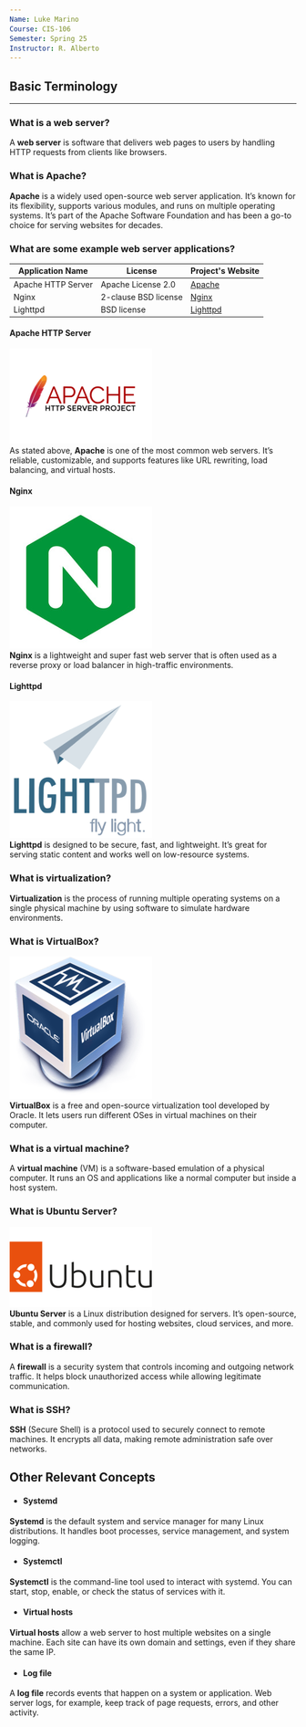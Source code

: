 ```yaml
---
Name: Luke Marino
Course: CIS-106
Semester: Spring 25
Instructor: R. Alberto
---
```

## Basic Terminology
---
### What is a web server?
A **web server** is software that delivers web pages to users by handling HTTP requests from clients like browsers.

### What is Apache?
**Apache** is a widely used open-source web server application. It’s known for its flexibility, supports various modules, and runs on multiple operating systems. It’s part of the Apache Software Foundation and has been a go-to choice for serving websites for decades.

### What are some example web server applications?

| Application Name     | License                       | Project's Website                   |
| -------------------- | ----------------------------- | ----------------------------------- |
| Apache HTTP Server   | Apache License 2.0            | [Apache](https://httpd.apache.org) |
| Nginx                | 2-clause BSD license          | [Nginx](https://nginx.org)         |
| Lighttpd             | BSD license                   | [Lighttpd](https://www.lighttpd.net) |

#### Apache HTTP Server  
![Apache Logo](Apache.png)  
As stated above, **Apache** is one of the most common web servers. It’s reliable, customizable, and supports features like URL rewriting, load balancing, and virtual hosts.

#### Nginx  
![Nginx Logo](Nginx.jpg)  
**Nginx** is a lightweight and super fast web server that is often used as a reverse proxy or load balancer in high-traffic environments.

#### Lighttpd  
![Lighttpd Logo](Lighttpd.png)  
**Lighttpd** is designed to be secure, fast, and lightweight. It’s great for serving static content and works well on low-resource systems.

### What is virtualization?
**Virtualization** is the process of running multiple operating systems on a single physical machine by using software to simulate hardware environments.

### What is VirtualBox?
![logo virtualbox](Virtualbox_logo.png)  
**VirtualBox** is a free and open-source virtualization tool developed by Oracle. It lets users run different OSes in virtual machines on their computer.

### What is a virtual machine?
A **virtual machine** (VM) is a software-based emulation of a physical computer. It runs an OS and applications like a normal computer but inside a host system.

### What is Ubuntu Server?
![ubuntu logo](Ubuntu_logo.png)  
**Ubuntu Server** is a Linux distribution designed for servers. It’s open-source, stable, and commonly used for hosting websites, cloud services, and more.

### What is a firewall?
A **firewall** is a security system that controls incoming and outgoing network traffic. It helps block unauthorized access while allowing legitimate communication.

### What is SSH?
**SSH** (Secure Shell) is a protocol used to securely connect to remote machines. It encrypts all data, making remote administration safe over networks.

## Other Relevant Concepts

* #### Systemd  
**Systemd** is the default system and service manager for many Linux distributions. It handles boot processes, service management, and system logging.

* #### Systemctl  
**Systemctl** is the command-line tool used to interact with systemd. You can start, stop, enable, or check the status of services with it.

* #### Virtual hosts  
**Virtual hosts** allow a web server to host multiple websites on a single machine. Each site can have its own domain and settings, even if they share the same IP.

* #### Log file  
A **log file** records events that happen on a system or application. Web server logs, for example, keep track of page requests, errors, and other activity.
